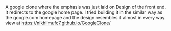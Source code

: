 A  google clone where the emphasis was just laid on Design of the front end. It redirects to the google home page.
I tried building it in the similar way as the google.com homepage and the design resembles it almost in every way.
view at https://nikhilmufc7.github.io/GoogleClone/
